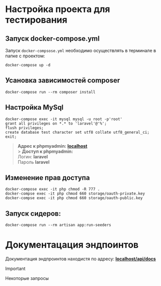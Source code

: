 # Настройка проекта для тестирования

## Запуск docker-compose.yml

Запуск `docker-compsose.yml` необходимо осуществлять в терминале в папке с проектом:

```console
docker-compose up -d
```

## Усановка зависимостей composer

```console
docker-compose run --rm composer install
```

## Настройка MySql

```console
docker-compose exec -it mysql mysql -u root -p'root'
grant all privileges on *.* to 'laravel'@'%';
flush privileges;
create database test character set utf8 collate utf8_general_ci;
exit;
```

> **Адрес к phpmyadmin:** [**localhost**](http://localhost:81) <br> > **Доступ к phpmyadmin:** <br>
> Логин: **laravel** <br>
> Пароль **laravel**

## Изменение прав доступа

```console
docker-compose exec -it php chmod -R 777 .
docker-compse exec -it php chmod 660 storage/oauth-private.key
docker-compse exec -it php chmod 660 storage/oauth-public.key
```

## Запуск сидеров:

```console
docker-compose run --rm artisan app:run-seeders
```

# Документацация эндпоинтов

Документация эндпроинтов находистя по адресу: [**localhost/api/docs**](http://localhost/api/docs)

> [!IMPORTANT]
> Некоторые запросы 